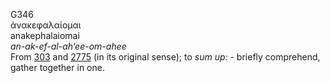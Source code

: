 <body>
  <p>G346<br>  ἀνακεφαλαίομαι  <br> anakephalaiomai  <br><i>an-ak-ef-al-ah‘ee-om-ahee </i><br>From <a href="g0303.htm">303</a> and <a href="g2775.htm">2775</a> (in its original sense); to <i>sum</i> <i>up:</i> - briefly comprehend, gather together in one.<br></p>
 </body>